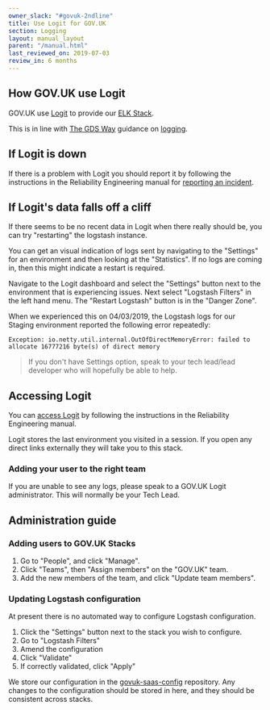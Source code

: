 ```yaml
---
owner_slack: "#govuk-2ndline"
title: Use Logit for GOV.UK
section: Logging
layout: manual_layout
parent: "/manual.html"
last_reviewed_on: 2019-07-03
review_in: 6 months
---
```


## How GOV.UK use Logit

GOV.UK use [Logit](https://logit.io) to provide our
[ELK Stack](https://www.elastic.co/webinars/introduction-elk-stack).

This is in line with [The GDS Way](https://gds-way.cloudapps.digital/) guidance
on [logging](https://gds-way.cloudapps.digital/standards/logging.html).

## If Logit is down

If there is a problem with Logit you should report it by following the
instructions in the Reliability Engineering manual for [reporting an incident](https://reliability-engineering.cloudapps.digital/logging.html#logit-incident-management).

## If Logit's data falls off a cliff

If there seems to be no recent data in Logit when there really should be, you can try "restarting" the logstash instance.

You can get an visual indication of logs sent by navigating to the "Settings" for an environment and then looking at the "Statistics". If no logs are coming in, then this might indicate a restart is required.

Navigate to the Logit dashboard and select the "Settings" button next to the environment that is experiencing issues. Next select "Logstash Filters" in the left hand menu. The "Restart Logstash" button is in the "Danger Zone".

When we experienced this on 04/03/2019, the Logstash logs for our Staging environment reported the following error repeatedly:

```
Exception: io.netty.util.internal.OutOfDirectMemoryError: failed to allocate 16777216 byte(s) of direct memory
```

> If you don't have Settings option, speak to your tech lead/lead developer who will hopefully be able to help.

## Accessing Logit

You can [access Logit](https://reliability-engineering.cloudapps.digital/logging.html#get-started-with-logit) by following the instructions in the Reliability Engineering manual.

Logit stores the last environment you visited in a session. If you open any
direct links externally they will take you to this stack.

### Adding your user to the right team

If you are unable to see any logs, please speak to a GOV.UK Logit administrator.
This will normally be your Tech Lead.

## Administration guide

### Adding users to GOV.UK Stacks

1. Go to "People", and click "Manage".
2. Click "Teams", then "Assign members" on the "GOV.UK" team.
3. Add the new members of the team, and click "Update team members".

### Updating Logstash configuration

At present there is no automated way to configure Logstash configuration.

1. Click the "Settings" button next to the stack you wish to configure.
2. Go to "Logstash Filters"
3. Amend the configuration
4. Click "Validate"
5. If correctly validated, click "Apply"

We store our configuration in the [govuk-saas-config](https://github.com/alphagov/govuk-saas-config)
repository. Any changes to the configuration should be stored in here, and they
should be consistent across stacks.
